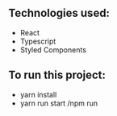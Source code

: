 

## Technologies used:
- React
- Typescript
- Styled Components
 
## To run this project:
- yarn install
- yarn run start /npm run 